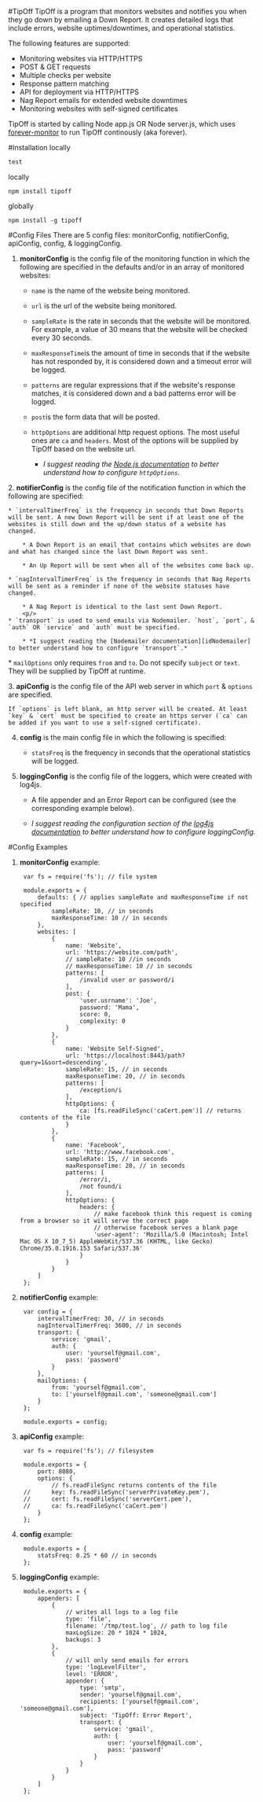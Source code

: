 #TipOff
TipOff is a program that monitors websites and notifies you when they go down by emailing a Down Report. It creates detailed logs that include errors, website uptimes/downtimes, and operational statistics.

The following features are supported:

* Monitoring websites via HTTP/HTTPS
* POST & GET requests
* Multiple checks per website
* Response pattern matching
* API for deployment via HTTP/HTTPS
* Nag Report emails for extended website downtimes
* Monitoring websites with self-signed certificates

TipOff is started by calling Node app.js OR Node server.js, which uses [forever-monitor][idForeverMonitor] to run TipOff continously (aka forever).

[idForeverMonitor]: https://github.com/nodejitsu/forever-monitor

#Installation
locally  

```javascript
test
```

locally   
	
	npm install tipoff
globally   
	
	npm install -g tipoff

#Config Files
There are 5 config files: monitorConfig, notifierConfig, apiConfig, config, & loggingConfig.  

1. **monitorConfig** is the config file of the monitoring function in which the following are specified in the defaults and/or in an array of monitored websites:

	* `name` is the name of the website being monitored.
	
	* `url` is the url of the website being monitored.
	
	* `sampleRate` is the rate in seconds that the website will be monitored. For example, a value of 30 means that the website will be checked every 30 seconds.
	
	* `maxResponseTime`is the amount of time in seconds that if the website has not responded by, it is considered down and a timeout error will be logged.
	
	* `patterns` are regular expressions that if the website's response matches, it is considered down and a bad patterns error will be logged.
	
	* `post`is the form data that will be posted.
	
	* `httpOptions` are additional http request options. The most useful ones are `ca` and `headers`. Most of the options will be supplied by TipOff based on the website url.
	
		* *I suggest reading the [Node.js documentation][idNodeJs] to better understand how to configure `httpOptions`.*
		
[idNodeJs]: http://nodejs.org/api/http.html#http_http_request_options_callback
		<p/>
2. **notifierConfig** is the config file of the notification function in which the following are specified:

	* `intervalTimerFreq` is the frequency in seconds that Down Reports will be sent. A new Down Report will be sent if at least one of the websites is still down and the up/down status of a website has changed.
	
		* A Down Report is an email that contains which websites are down and what has changed since the last Down Report was sent.
			
		* An Up Report will be sent when all of the websites come back up.
		
	* `nagIntervalTimerFreq` is the frequency in seconds that Nag Reports will be sent as a reminder if none of the website statuses have changed.
	
		* A Nag Report is identical to the last sent Down Report.
		<p/>
	* `transport` is used to send emails via Nodemailer. `host`, `port`, & `auth` OR `service` and `auth` must be specified.
	
		* *I suggest reading the [Nodemailer documentation][idNodemailer] to better understand how to configure `transport`.*
		
[idNodemailer]: https://github.com/andris9/Nodemailer
		<p/>
	* `mailOptions` only requires `from` and `to`. Do not specify `subject` or `text`. They will be supplied by TipOff at runtime.
	<p/>
3. **apiConfig** is the config file of the API web server in which `port` & `options` are specified.

	If `options` is left blank, an http server will be created. At least `key` & `cert` must be specified to create an https server (`ca` can be added if you want to use a self-signed certificate).
	
4. **config** is the main config file in which the following is specified:

	* `statsFreq` is the frequency in seconds that the operational statistics will be logged.
	<p/>
5. **loggingConfig** is the config file of the loggers, which were created with log4js.

	* A file appender and an Error Report can be configured (see the corresponding example below).
	
	* *I suggest reading the configuration section of the [log4js documentation][idLog4js] to better understand how to configure loggingConfig.*

[idLog4js]: https://github.com/nomiddlename/log4js-node

<!--TALK ABOUT FOREVER-->

#Config Examples
1. **monitorConfig** example:

		var fs = require('fs'); // file system
		
		module.exports = {
			defaults: { // applies sampleRate and maxResponseTime if not specified
				sampleRate: 10, // in seconds
				maxResponseTime: 10 // in seconds
			},
			websites: [
				{
					name: 'Website',
					url: 'https://website.com/path',
					// sampleRate: 10 //in seconds
					// maxResponseTime: 10 // in seconds
					patterns: [
						/invalid user or password/i
					],
					post: {
						'user.usrname': 'Joe',
						password: 'Mama',
						score: 0,
						complexity: 0
					}
				},
				{
					name: 'Website Self-Signed',
					url: 'https://localhost:8443/path?query=1&sort=descending',
					sampleRate: 15, // in seconds
					maxResponseTime: 20, // in seconds
					patterns: [
						/exception/i
					],
					httpOptions: {
						ca: [fs.readFileSync('caCert.pem')] // returns contents of the file
					}
				},
				{
					name: 'Facebook',
					url: 'http://www.facebook.com',
					sampleRate: 15, // in seconds
					maxResponseTime: 20, // in seconds
					patterns: [
						/error/i,
						/not found/i
					],
					httpOptions: {
						headers: {
							// make facebook think this request is coming from a browser so it will serve the correct page
							// otherwise facebook serves a blank page
							'user-agent': 'Mozilla/5.0 (Macintosh; Intel Mac OS X 10_7_5) AppleWebKit/537.36 (KHTML, like Gecko) Chrome/35.0.1916.153 Safari/537.36'
						}
					}
				}
			]
		};
2. **notifierConfig** example:

		var config = {
			intervalTimerFreq: 30, // in seconds
			nagIntervalTimerFreq: 3600, // in seconds
			transport: {
				service: 'gmail',
				auth: {
					user: 'yourself@gmail.com',
					pass: 'password'
				}
			},
			mailOptions: {
				from: 'yourself@gmail.com',
				to: ['yourself@gmail.com', 'someone@gmail.com']
			}
		};
		
		module.exports = config;
3. **apiConfig** example:

		var fs = require('fs'); // filesystem
		
		module.exports = {
			port: 8080,
			options: {
				// fs.readFileSync returns contents of the file
		//		key: fs.readFileSync('serverPrivateKey.pem'),
		//		cert: fs.readFileSync('serverCert.pem'),
		//		ca: fs.readFileSync('caCert.pem')
			}
		};
4. **config** example:

		module.exports = {
			statsFreq: 0.25 * 60 // in seconds
		};
5. **loggingConfig** example:

		module.exports = {
			appenders: [
				{
					// writes all logs to a log file
					type: 'file',
					filename: '/tmp/test.log', // path to log file
					maxLogSize: 20 * 1024 * 1024,
					backups: 3
				},
				{
					// will only send emails for errors
					type: 'logLevelFilter',
					level: 'ERROR',
					appender: {
						type: 'smtp',
						sender: 'yourself@gmail.com',
						recipients: ['yourself@gmail.com', 'someone@gmail.com'],
						subject: 'TipOff: Error Report',
						transport: {
							service: 'gmail',
							auth: {
								user: 'yourself@gmail.com',
								pass: 'password'
							}
						}
					}
				}
			]
		};